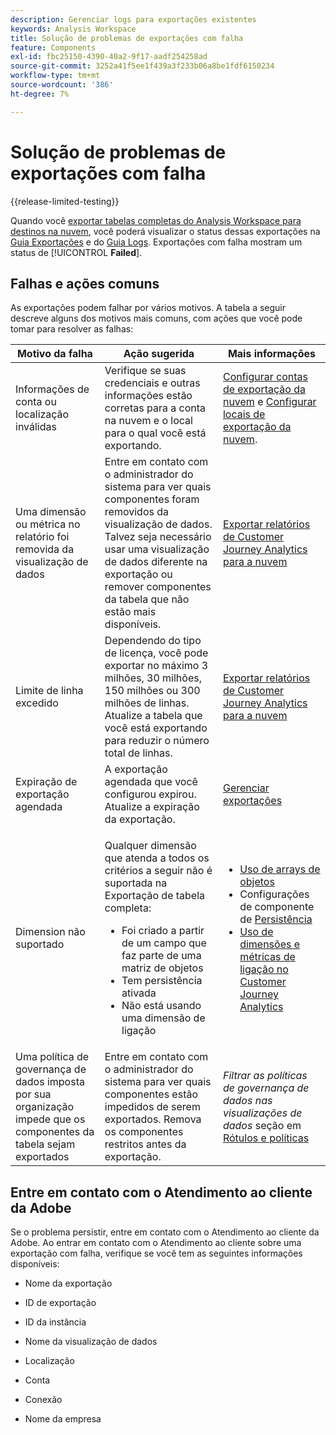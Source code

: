 ```yaml
---
description: Gerenciar logs para exportações existentes
keywords: Analysis Workspace
title: Solução de problemas de exportações com falha
feature: Components
exl-id: fbc25150-4390-40a2-9f17-aadf254258ad
source-git-commit: 3252a41f5ee1f439a3f233b06a8be1fdf6150234
workflow-type: tm+mt
source-wordcount: '386'
ht-degree: 7%

---
```


# Solução de problemas de exportações com falha

{{release-limited-testing}}

Quando você [exportar tabelas completas do Analysis Workspace para destinos na nuvem](/help/analysis-workspace/export/export-cloud.md), você poderá visualizar o status dessas exportações na [Guia Exportações](/help/components/exports/manage-exports.md) e do [Guia Logs](/help/components/exports/manage-export-logs.md). Exportações com falha mostram um status de [!UICONTROL **Failed**].

## Falhas e ações comuns

As exportações podem falhar por vários motivos. A tabela a seguir descreve alguns dos motivos mais comuns, com ações que você pode tomar para resolver as falhas:

| Motivo da falha | Ação sugerida | Mais informações |
|---------|----------|---------|
| Informações de conta ou localização inválidas | Verifique se suas credenciais e outras informações estão corretas para a conta na nuvem e o local para o qual você está exportando. | [Configurar contas de exportação da nuvem](/help/components/exports/cloud-export-accounts.md) e [Configurar locais de exportação da nuvem](/help/components/exports/cloud-export-locations.md). |
| Uma dimensão ou métrica no relatório foi removida da visualização de dados | Entre em contato com o administrador do sistema para ver quais componentes foram removidos da visualização de dados. Talvez seja necessário usar uma visualização de dados diferente na exportação ou remover componentes da tabela que não estão mais disponíveis. | [Exportar relatórios de Customer Journey Analytics para a nuvem](/help/analysis-workspace/export/export-cloud.md) |
| Limite de linha excedido | Dependendo do tipo de licença, você pode exportar no máximo 3 milhões, 30 milhões, 150 milhões ou 300 milhões de linhas. Atualize a tabela que você está exportando para reduzir o número total de linhas. | [Exportar relatórios de Customer Journey Analytics para a nuvem](/help/analysis-workspace/export/export-cloud.md) |
| Expiração de exportação agendada | A exportação agendada que você configurou expirou. Atualize a expiração da exportação. | [Gerenciar exportações](/help/components/exports/manage-exports.md) |
| Dimension não suportado | <p>Qualquer dimensão que atenda a todos os critérios a seguir não é suportada na Exportação de tabela completa:</p> <ul><li>Foi criado a partir de um campo que faz parte de uma matriz de objetos</li><li>Tem persistência ativada<li>Não está usando uma dimensão de ligação</li> | <ul><li>[Uso de arrays de objetos](/help/use-cases/object-arrays.md)</li><li>Configurações de componente de [Persistência](/help/data-views/component-settings/persistence.md)<li>[Uso de dimensões e métricas de ligação no Customer Journey Analytics](/help/use-cases/data-views/binding-dimensions-metrics.md)</li> |
| Uma política de governança de dados imposta por sua organização impede que os componentes da tabela sejam exportados | Entre em contato com o administrador do sistema para ver quais componentes estão impedidos de serem exportados. Remova os componentes restritos antes da exportação. | *Filtrar as políticas de governança de dados nas visualizações de dados* seção em [Rótulos e políticas](/help/data-views/data-governance.md) |

## Entre em contato com o Atendimento ao cliente da Adobe

Se o problema persistir, entre em contato com o Atendimento ao cliente da Adobe. Ao entrar em contato com o Atendimento ao cliente sobre uma exportação com falha, verifique se você tem as seguintes informações disponíveis:

* Nome da exportação

* ID de exportação

* ID da instância

* Nome da visualização de dados

* Localização

* Conta

* Conexão

* Nome da empresa
